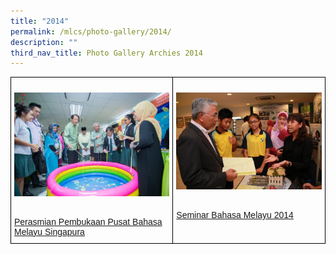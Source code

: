 ```yaml
---
title: "2014"
permalink: /mlcs/photo-gallery/2014/
description: ""
third_nav_title: Photo Gallery Archies 2014
---
```

<style type="text/css">
.tg  {border-collapse:collapse;border-spacing:0;}
.tg td{border-color:black;border-style:solid;border-width:1px;font-family:Arial, sans-serif;font-size:14px;
  overflow:hidden;padding:10px 5px;word-break:normal;}
.tg th{border-color:black;border-style:solid;border-width:1px;font-family:Arial, sans-serif;font-size:14px;
  font-weight:normal;overflow:hidden;padding:10px 5px;word-break:normal;}
.tg .tg-0lax{text-align:left;vertical-align:top}
</style>
<table class="tg">
<thead>
  <tr>
    <td class="tg-0lax"><p><a href="/mlcs/photo-gallery/2014/perasmian-pembukaan-pusat-bahasa-melayu-singapura"><img src="/images/pp-mlcs-(3).jpeg" alt="Perasmian Pembukaan Pusat Bahasa Melayu Singapura"></a></p><br><a href="/mlcs/photo-gallery/2014/perasmian-pembukaan-pusat-bahasa-melayu-singapura">
Perasmian Pembukaan Pusat Bahasa Melayu Singapura</a></td>
    <td class="tg-0lax"><p><a href="/mlcs/photo-gallery/2014/seminar-bahasa-melayu-2014"><img src="/images/sbm-2014-(2).jpeg" alt="Seminar Bahasa Melayu 2014"></a></p><br><a href="/mlcs/photo-gallery/2014/seminar-bahasa-melayu-2014">Seminar Bahasa Melayu 2014</a></td>
			</tr>
</thead>
</table>
